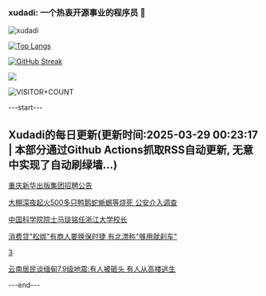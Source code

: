 ### xudadi: 一个热衷开源事业的程序员 👋

![xudadi](https://github-readme-stats-git-masterorgs-github-readme-stats-team.vercel.app/api?username=xudadi)

[![Top Langs](https://github-readme-stats.vercel.app/api/top-langs/?username=xudadi)](https://github.com/anuraghazra/github-readme-stats)

[![GitHub Streak](https://streak-stats.demolab.com?user=xudadi&locale=zh_Hans)](https://git.io/streak-stats)

![](https://raw.githubusercontent.com/xudadi/xudadi/main/assets/github-contribution-grid-snake.svg)

![VISITOR+COUNT](https://komarev.com/ghpvc/?username=xudadi&label=VISITOR+COUNT)


---start---

## Xudadi的每日更新(更新时间:2025-03-29 00:23:17 | 本部分通过Github Actions抓取RSS自动更新, 无意中实现了自动刷绿墙...)

[重庆新华出版集团招聘公告](https://www.gongkaoleida.com/article/2340606)

[大棚深夜起火500多只鸭鹅蛇蜥蜴等烧死 公安介入调查](https://m.163.com/news/article/JROU4LO405561G0D.html)

[中国科学院院士马琰铭任浙江大学校长](https://m.163.com/news/article/JROLPLQ10514R9P4.html)

[消费贷"松绑"有商人要换保时捷 有北漂称"够用就刹车"](https://m.163.com/news/article/JRLISUGK0512D03F.html)

[3](https://m.163.com/touch/news/sub/domestic)

[云南居民谈缅甸7.9级地震:有人被砸头 有人从高楼逃生](https://m.163.com/news/article/JROIALVH05129QAF.html)

---end---
